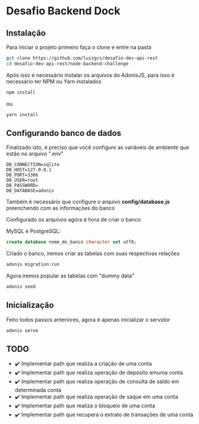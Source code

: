# Desafio Backend Dock

## Instalação

Para iniciar o projeto primeiro faça o clone e entre na pasta

```bash
git clone https://github.com/luisgcs/desafio-dev-api-rest
cd desafio-dev-api-rest/node-backend-challenge
```

Após isso é necessário instalar os arquivos do AdonisJS, para isso é necessário ter NPM ou Yarn instalados

```bash
npm install
```

ou 

```bash
yarn install
```

## Configurando banco de dados

Finalizado isto, é preciso que você configure as variáveis de ambiente que estão no arquivo ".env"

```.env
DB_CONNECTION=sqlite
DB_HOST=127.0.0.1
DB_PORT=3306
DB_USER=root
DB_PASSWORD=
DB_DATABASE=adonis
```

Também é necessário que configure o arquivo <b>config/database.js</b> preenchendo com as informações do banco

Configurado os arquivos agora é hora de criar o banco

MySQL e PostgreSQL:
```sql
create database nome_do_banco character set utf8;
```

Criado o banco, iremos criar as tabelas com suas respectivas relações

```bash
adonis migration:run
```

Agora iremos popular as tabelas com "dummy data"

```bash
adonis seed
```


## Inicialização

Feito todos passos anteriores, agora é apenas inicializar o servidor

```bash
adonis serve
```


## TODO

- :heavy_check_mark: Implementar path que realiza a criação de uma conta
- :heavy_check_mark: Implementar path que realiza operação de depósito emuma conta
- :heavy_check_mark: Implementar path que realiza operação de consulta de saldo em determinada conta
- :heavy_check_mark: Implementar path que realiza operação de saque em uma conta
- :heavy_check_mark: Implementar path que realiza o bloqueio de uma conta
- :heavy_check_mark: Implementar path que recupera o extrato de transações de uma conta